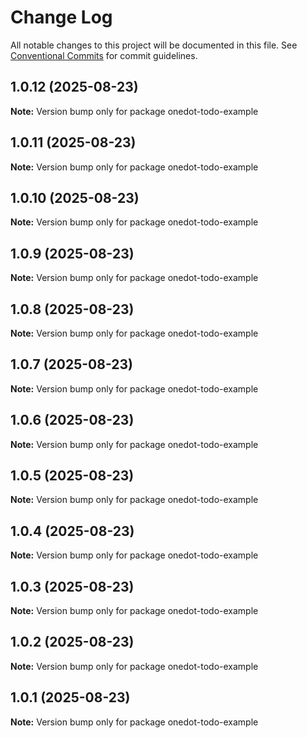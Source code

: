 # Change Log

All notable changes to this project will be documented in this file.
See [Conventional Commits](https://conventionalcommits.org) for commit guidelines.

## 1.0.12 (2025-08-23)

**Note:** Version bump only for package onedot-todo-example





## 1.0.11 (2025-08-23)

**Note:** Version bump only for package onedot-todo-example





## 1.0.10 (2025-08-23)

**Note:** Version bump only for package onedot-todo-example





## 1.0.9 (2025-08-23)

**Note:** Version bump only for package onedot-todo-example





## 1.0.8 (2025-08-23)

**Note:** Version bump only for package onedot-todo-example





## 1.0.7 (2025-08-23)

**Note:** Version bump only for package onedot-todo-example





## 1.0.6 (2025-08-23)

**Note:** Version bump only for package onedot-todo-example





## 1.0.5 (2025-08-23)

**Note:** Version bump only for package onedot-todo-example





## 1.0.4 (2025-08-23)

**Note:** Version bump only for package onedot-todo-example





## 1.0.3 (2025-08-23)

**Note:** Version bump only for package onedot-todo-example





## 1.0.2 (2025-08-23)

**Note:** Version bump only for package onedot-todo-example





## 1.0.1 (2025-08-23)

**Note:** Version bump only for package onedot-todo-example
